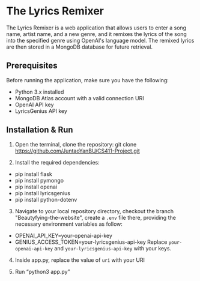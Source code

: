 # The Lyrics Remixer

The Lyrics Remixer is a web application that allows users to enter a song name, artist name, and a new genre, and it remixes the lyrics of the song into the specified genre using OpenAI's language model. The remixed lyrics are then stored in a MongoDB database for future retrieval.

## Prerequisites
Before running the application, make sure you have the following:

- Python 3.x installed
- MongoDB Atlas account with a valid connection URI
- OpenAI API key
- LyricsGenius API key

## Installation & Run
1. Open the terminal, clone the repository:
git clone https://github.com/JuntaoYanBU/CS411-Project.git

2. Install the required dependencies:
- pip install flask
- pip install pymongo
- pip install openai
- pip install lyricsgenius
- pip install python-dotenv

3. Navigate to your local repository directory, checkout the branch "Beautyfying-the-website", create a `.env` file there, providing the necessary environment variables as follow:
- OPENAI_API_KEY=your-openai-api-key
- GENIUS_ACCESS_TOKEN=your-lyricsgenius-api-key
Replace `your-openai-api-key` and `your-lyricsgenius-api-key` with your keys. 

4. Inside app.py, replace the value of `uri` with your URI

5. Run “python3 app.py”
